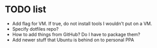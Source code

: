 # TODO list
- Add flag for VM. If true, do not install tools I wouldn't put on a VM.
- Specify dotfiles repo?
- How to add things from GitHub? Do I have to package them?
- Add newer stuff that Ubuntu is behind on to personal PPA
